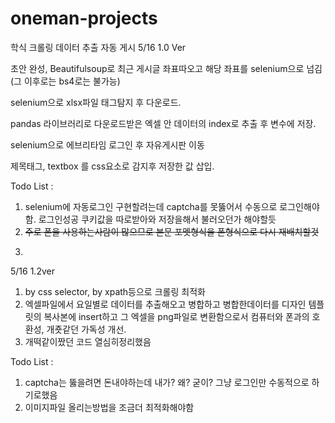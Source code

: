 # oneman-projects
학식 크롤링 데이터 추출 자동 게시
5/16 1.0 Ver

초안 완성, Beautifulsoup로 최근 게시글 좌표따오고
해당 좌표를 selenium으로 넘김(그 이후로는 bs4로는 불가능)

selenium으로 xlsx파일 태그탐지 후 다운로드.

pandas 라이브러리로 다운로드받은 엑셀 안 데이터의 index로 추출 후 변수에 저장.

selenium으로 에브리타임 로그인 후 자유게시판 이동

제목태그, textbox 를 css요소로 감지후 저장한 값 삽입.

Todo List : 
1. selenium에 자동로그인 구현할려는데 captcha를 못뚫어서 수동으로 로그인해야함.
로그인성공 쿠키값을 따로받아와 저장을해서 불러오던가 해야할듯
2. ~~주로 폰을 사용하는사람이 많으므로 본문 포멧형식을 폰형식으로 다시 재배치할것~~
3. ~~~코드진짜존나개떡같이짰다


5/16 1.2ver

1. by css selector, by xpath등으로 크롤링 최적화
2. 엑셀파일에서 요일별로 데이터를 추출해오고 병합하고 병합한데이터를 디자인 템플릿의 복사본에 insert하고
그 엑셀을 png파일로 변환함으로서 컴퓨터와 폰과의 호환성, 개죳같던 가독성 개선.
3. 개떡같이짰던 코드 열심히정리했음

Todo List : 
1. captcha는 뚫을려면 돈내야하는데 내가? 왜? 굳이?
그냥 로그인만 수동적으로 하기로했음
2. 이미지파일 올리는방법을 조금더 최적화해야함
